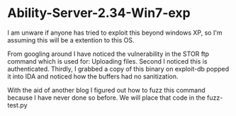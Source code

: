 # Ability-Server-2.34-Win7-exp
I am unware if anyone has tried to exploit this beyond windows XP, so I'm assuming this will be a extention to this OS.

From googling around I have noticed the vulnerability in the STOR ftp command which is used for: Uploading files.
Second I noticed this is authenticated.
Thirdly, I grabbed a copy of this binary on exploit-db popped it into IDA and noticed how the buffers had no sanitization.

With the aid of another blog I figured out how to fuzz this command because I have never done so before.
We will place that code in the fuzz-test.py
